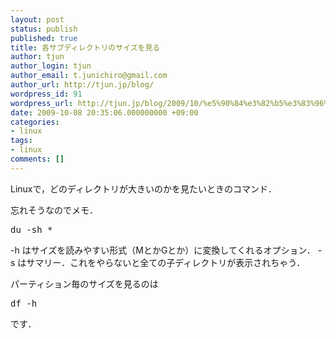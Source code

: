 ```yaml
---
layout: post
status: publish
published: true
title: 各サブディレクトリのサイズを見る
author: tjun
author_login: tjun
author_email: t.junichiro@gmail.com
author_url: http://tjun.jp/blog/
wordpress_id: 91
wordpress_url: http://tjun.jp/blog/2009/10/%e5%90%84%e3%82%b5%e3%83%96%e3%83%87%e3%82%a3%e3%83%ac%e3%82%af%e3%83%88%e3%83%aa%e3%81%ae%e3%82%b5%e3%82%a4%e3%82%ba%e3%82%92%e8%a6%8b%e3%82%8b/
date: 2009-10-08 20:35:06.000000000 +09:00
categories:
- linux
tags:
- linux
comments: []
---
```

Linuxで，どのディレクトリが大きいのかを見たいときのコマンド．

<p>忘れそうなのでメモ．</p>

<pre>
du -sh *
</pre>


-h はサイズを読みやすい形式（MとかGとか）に変換してくれるオプション．
-s はサマリー．これをやらないと全ての子ディレクトリが表示されちゃう．
<br />


パーティション毎のサイズを見るのは
<pre>
df -h
</pre>
です．

